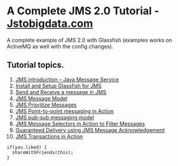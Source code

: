 # A Complete JMS 2.0 Tutorial - [Jstobigdata.com]()
A complete example of JMS 2.0 with Glassfish (examples works on ActiveMQ as well with the config changes).

## Tutorial topics.
1. [JMS introduction – Java Message Service](https://jstobigdata.com/jms/jms-introduction-java-message-service/)
2. [Install and Setup Glassfish for JMS](https://jstobigdata.com/jms/install-and-setup-glassfish-for-jms/)
3. [Send and Receive a message in JMS](https://jstobigdata.com/jms/send-and-receive-message-in-jms/)
4. [JMS Message Model](https://jstobigdata.com/jms/jms-message-model/)
5. [JMS Prioritize Messages](https://jstobigdata.com/jms/jms-prioritize-messages/)
6. [JMS Point-to-point messaging in Action](https://jstobigdata.com/jms/jms-point-to-point-messaging-in-action/)
7. [JMS pub-sub messaging model](https://jstobigdata.com/jms/jms-pub-sub-messaging-model/)
8. [JMS Message Selectors in Action to Filter Messages](https://jstobigdata.com/jms/jms-message-selectors-in-action-to-filter-messages/)
9. [Guaranteed Delivery using JMS Message Acknowledgement](https://jstobigdata.com/jms/guaranteed-delivery-using-jms-message-acknowledgement/)
10. [JMS Transactions in Action](https://jstobigdata.com/jms/jms-transactions-in-action/)

```
if(you.liked) {
  shareWithFriends(this);
}
```
